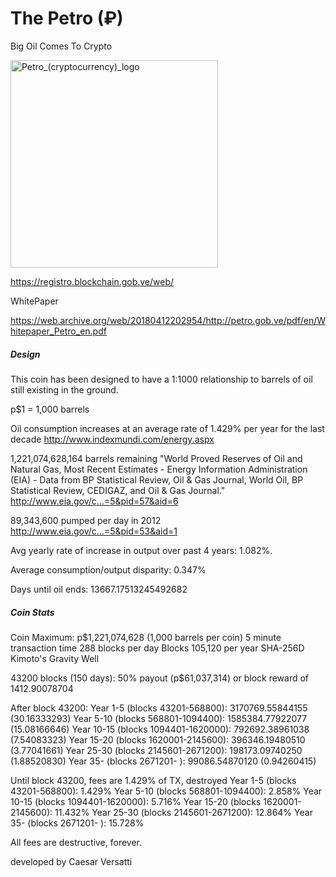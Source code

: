 The Petro (₽)
====================
Big Oil Comes To Crypto




<img width="332" alt="Petro_(cryptocurrency)_logo" src="https://user-images.githubusercontent.com/73909878/124326758-d818f600-db3b-11eb-9832-7c507bea5630.png">



https://registro.blockchain.gob.ve/web/

WhitePaper 

https://web.archive.org/web/20180412202954/http://petro.gob.ve/pdf/en/Whitepaper_Petro_en.pdf
 
##### Design
This coin has been designed to have a 1:1000 relationship to barrels of oil still existing in the ground.  
 
p$1 = 1,000 barrels
 
Oil consumption increases at an average rate of 1.429% per year for the last decade
http://www.indexmundi.com/energy.aspx
 
1,221,074,628,164 barrels remaining
"World Proved Reserves of Oil and Natural Gas, Most Recent Estimates - Energy Information Administration (EIA) - Data from BP Statistical Review, Oil & Gas Journal, World Oil, BP Statistical Review, CEDIGAZ, and Oil & Gas Journal." http://www.eia.gov/c...=5&pid=57&aid=6
 
89,343,600 pumped per day in 2012
http://www.eia.gov/c...=5&pid=53&aid=1
 
Avg yearly rate of increase in output over past 4 years: 1.082%.
 
Average consumption/output disparity: 0.347%
 
Days until oil ends: 13667.17513245492682
 
##### Coin Stats
Coin Maximum: p$1,221,074,628 (1,000 barrels per coin)
5 minute transaction time 
288 blocks per day
Blocks 105,120 per year
SHA-256D
Kimoto's Gravity Well
 
43200 blocks (150 days): 50% payout (p$61,037,314) or block reward of 1412.90078704
 
After block 43200:
Year 1-5 (blocks 43201-568800): 3170769.55844155 (30.16333293) 
Year 5-10 (blocks 568801-1094400): 1585384.77922077 (15.08166646)
Year 10-15 (blocks 1094401-1620000): 792692.38961038 (7.54083323)
Year 15-20 (blocks 1620001-2145600): 396346.19480510 (3.77041661)
Year 25-30 (blocks 2145601-2671200): 198173.09740250 (1.88520830)
Year 35-   (blocks 2671201-       ): 99086.54870120 (0.94260415)
 
Until block 43200, fees are 1.429% of TX, destroyed
Year 1-5 (blocks 43201-568800): 1.429%
Year 5-10 (blocks 568801-1094400): 2.858%
Year 10-15 (blocks 1094401-1620000): 5.716%
Year 15-20 (blocks 1620001-2145600): 11.432%
Year 25-30 (blocks 2145601-2671200): 12.864%
Year 35-   (blocks 2671201-       ): 15.728%
 
All fees are destructive, forever.

developed by 
Caesar Versatti
